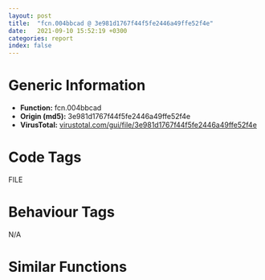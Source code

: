 ```yaml
---
layout: post
title:  "fcn.004bbcad @ 3e981d1767f44f5fe2446a49ffe52f4e"
date:   2021-09-10 15:52:19 +0300
categories: report
index: false
---
```


# Generic Information
- **Function:** fcn.004bbcad
- **Origin (md5):** 3e981d1767f44f5fe2446a49ffe52f4e
- **VirusTotal:** [virustotal.com/gui/file/3e981d1767f44f5fe2446a49ffe52f4e][virustotal_ref]

# Code Tags
<span class="tag" id="FILE">FILE</span>


# Behaviour Tags
<span class="bhv-tag" id="na">N/A</span>

# Similar Functions
<script type="text/javascript" src="https://www.gstatic.com/charts/loader.js"></script>
<script type="text/javascript">

    google.charts.load('current', {'packages':['corechart']});
    google.charts.setOnLoadCallback(drawChart);

    function drawChart() {
    var data = new google.visualization.DataTable();
        data.addColumn('number', 'X');
        data.addColumn('number', 'Y');
        data.addColumn({type: 'string', role: 'tooltip', 'p': {'html': true}});
        data.addColumn({'type': 'string', 'role': 'style'});
        
        data.addRows([
    [1184.13525390625, 1056.80859375, '<b><a href="/report/fcn.004bbcad@3e981d1767f44f5fe2446a49ffe52f4e">fcn.004bbcad</a><br>@3e981d1767f44f5fe2446a49ffe52f4e</b><br>push ebp<br>mov ebp, esp<br>sub esp, 0x114<br>push ebx<br>push esi<br>push edi<br>xor ebx, ebx<br>mov edi, ecx<br>push ebx<br>mov dword[ebp-0x10], edi<br>call fcn.004bbc7f<br>lea eax, [ebp-4]<br>push eax<br>push ebx<br>call fcn.004bbe25<br>xor esi, esi<br>cmp eax, ebx<br>mov dword[ebp-0xc], eax<br>je 0x4bbcf1<br>push ebx<br>push ebx<br>push 0x376<br>push dword[ebp-4]<br>call dword[sym.imp.USER32.dll_SendMessageA]<br>cmp eax, ebx<br>je 0x4bbcf1<br>mov esi, eax<br>jmp 0x4bbcfb<br>cmp edi, ebx<br>je 0x4bbcfb<br>lea esi, [edi+0x9c]<br>cmp esi, ebx<br>mov dword[ebp-8], ebx<br>je 0x4bbd15<br>mov eax, dword[esi]<br>mov dword[ebp-8], eax<br>mov eax, dword[ebp+0x10]<br>cmp eax, ebx<br>je 0x4bbd15<br>add eax, 0x30000<br>mov dword[esi], eax<br>mov ebx, dword[ebp+0xc]<br>test bl, 0xf0<br>jne 0x4bbd34<br>mov eax, ebx<br>and eax, 0xf<br>cmp eax, 1<br>jbe 0x4bbd31<br>cmp eax, 2<br>jbe 0x4bbd34<br>cmp eax, 4<br>ja 0x4bbd34<br>or ebx, 0x30<br>test edi, edi<br>je 0x4bbd3d<br>mov edi, dword[edi+0x78]<br>jmp 0x4bbd57<br>lea eax, [ebp-0x114]<br>push 0x104<br>push eax<br>push 0<br>lea edi, [ebp-0x114]<br>call dword[sym.imp.KERNEL32.dll_GetModuleFileNameA]<br>push ebx<br>push edi<br>push dword[ebp+8]<br>push dword[ebp-0xc]<br>call dword[sym.imp.USER32.dll_MessageBoxA]<br>test esi, esi<br>mov edi, eax<br>je 0x4bbd70<br>mov eax, dword[ebp-8]<br>mov dword[esi], eax<br>cmp dword[ebp-4], 0<br>je 0x4bbd81<br>push 1<br>push dword[ebp-4]<br>call dword[sym.imp.USER32.dll_EnableWindow]<br>mov ecx, dword[ebp-0x10]<br>push 1<br>call fcn.004bbc7f<br>mov eax, edi<br>pop edi<br>pop esi<br>pop ebx<br>leave <br>ret 0xc<br><eoc> ', 'point { fill-color: #e0440e; }'],
[528.181640625, -962.796875, '<b><a href="/report/fcn.0040c2a5@d4e56c7d970c209a3a2b3c4b4cc5e586">fcn.0040c2a5</a><br>@d4e56c7d970c209a3a2b3c4b4cc5e586</b><br>push ebp<br>mov ebp, esp<br>sub esp, 0x114<br>push ebx<br>push esi<br>push edi<br>xor ebx, ebx<br>mov edi, ecx<br>push ebx<br>mov dword[ebp-0x10], edi<br>call fcn.0040c277<br>lea eax, [ebp-4]<br>push eax<br>push ebx<br>call fcn.0040c41d<br>xor esi, esi<br>cmp eax, ebx<br>mov dword[ebp-0xc], eax<br>je 0x40c2e9<br>push ebx<br>push ebx<br>push 0x376<br>push dword[ebp-4]<br>call dword[sym.imp.USER32.dll_SendMessageA]<br>cmp eax, ebx<br>je 0x40c2e9<br>mov esi, eax<br>jmp 0x40c2f3<br>cmp edi, ebx<br>je 0x40c2f3<br>lea esi, [edi+0x9c]<br>cmp esi, ebx<br>mov dword[ebp-8], ebx<br>je 0x40c30d<br>mov eax, dword[esi]<br>mov dword[ebp-8], eax<br>mov eax, dword[ebp+0x10]<br>cmp eax, ebx<br>je 0x40c30d<br>add eax, 0x30000<br>mov dword[esi], eax<br>mov ebx, dword[ebp+0xc]<br>test bl, 0xf0<br>jne 0x40c32c<br>mov eax, ebx<br>and eax, 0xf<br>cmp eax, 1<br>jbe 0x40c329<br>cmp eax, 2<br>jbe 0x40c32c<br>cmp eax, 4<br>ja 0x40c32c<br>or ebx, 0x30<br>test edi, edi<br>je 0x40c335<br>mov edi, dword[edi+0x78]<br>jmp 0x40c34f<br>lea eax, [ebp-0x114]<br>push 0x104<br>push eax<br>push 0<br>lea edi, [ebp-0x114]<br>call dword[sym.imp.KERNEL32.dll_GetModuleFileNameA]<br>push ebx<br>push edi<br>push dword[ebp+8]<br>push dword[ebp-0xc]<br>call dword[sym.imp.USER32.dll_MessageBoxA]<br>test esi, esi<br>mov edi, eax<br>je 0x40c368<br>mov eax, dword[ebp-8]<br>mov dword[esi], eax<br>cmp dword[ebp-4], 0<br>je 0x40c379<br>push 1<br>push dword[ebp-4]<br>call dword[sym.imp.USER32.dll_EnableWindow]<br>mov ecx, dword[ebp-0x10]<br>push 1<br>call fcn.0040c277<br>mov eax, edi<br>pop edi<br>pop esi<br>pop ebx<br>leave <br>ret 0xc<br><eoc> ', 'null'],
[-892.9219970703125, 614.9937133789062, '<b><a href="/report/fcn.0040ddc8@a2475448bf4050c1583e1970984a4d00">fcn.0040ddc8</a><br>@a2475448bf4050c1583e1970984a4d00</b><br>push ebp<br>mov ebp, esp<br>sub esp, 0x114<br>push ebx<br>push esi<br>push edi<br>xor ebx, ebx<br>mov edi, ecx<br>push ebx<br>mov dword[ebp-0x10], edi<br>call fcn.0040dd9a<br>lea eax, [ebp-4]<br>push eax<br>push ebx<br>call fcn.0040df40<br>xor esi, esi<br>cmp eax, ebx<br>mov dword[ebp-0xc], eax<br>je 0x40de0c<br>push ebx<br>push ebx<br>push 0x376<br>push dword[ebp-4]<br>call dword[sym.imp.USER32.dll_SendMessageA]<br>cmp eax, ebx<br>je 0x40de0c<br>mov esi, eax<br>jmp 0x40de16<br>cmp edi, ebx<br>je 0x40de16<br>lea esi, [edi+0x9c]<br>cmp esi, ebx<br>mov dword[ebp-8], ebx<br>je 0x40de30<br>mov eax, dword[esi]<br>mov dword[ebp-8], eax<br>mov eax, dword[ebp+0x10]<br>cmp eax, ebx<br>je 0x40de30<br>add eax, 0x30000<br>mov dword[esi], eax<br>mov ebx, dword[ebp+0xc]<br>test bl, 0xf0<br>jne 0x40de4f<br>mov eax, ebx<br>and eax, 0xf<br>cmp eax, 1<br>jbe 0x40de4c<br>cmp eax, 2<br>jbe 0x40de4f<br>cmp eax, 4<br>ja 0x40de4f<br>or ebx, 0x30<br>test edi, edi<br>je 0x40de58<br>mov edi, dword[edi+0x78]<br>jmp 0x40de72<br>lea eax, [ebp-0x114]<br>push 0x104<br>push eax<br>push 0<br>lea edi, [ebp-0x114]<br>call dword[sym.imp.KERNEL32.dll_GetModuleFileNameA]<br>push ebx<br>push edi<br>push dword[ebp+8]<br>push dword[ebp-0xc]<br>call dword[sym.imp.USER32.dll_MessageBoxA]<br>test esi, esi<br>mov edi, eax<br>je 0x40de8b<br>mov eax, dword[ebp-8]<br>mov dword[esi], eax<br>cmp dword[ebp-4], 0<br>je 0x40de9c<br>push 1<br>push dword[ebp-4]<br>call dword[sym.imp.USER32.dll_EnableWindow]<br>mov ecx, dword[ebp-0x10]<br>push 1<br>call fcn.0040dd9a<br>mov eax, edi<br>pop edi<br>pop esi<br>pop ebx<br>leave <br>ret 0xc<br><eoc> ', 'null'],

        ]);

    var options = {
        title: 'Similarity Plot',
        legend: 'none',
        colors: ['#dedbd9', '#e6693e', '#ec8f6e', '#f3b49f', '#f6c7b6'],
        tooltip: {isHtml: true, trigger: 'both'},
        explorer: {
        actions: ["dragToZoom", "rightClickToReset"],
        },
        chartArea: {
        width: '80%',
        height: '80%'
        },
        width: '100%',
        height: '100%'
    };

    var chart = new google.visualization.ScatterChart(document.getElementById('chart_div'));

    chart.draw(data, options);
    }
    
</script>


<div id="chart_div" style="width: 100%px; height: 100%;"></div>

# Disassembled Code
{% highlight nasm %}

push ebp
mov ebp, esp
sub esp, 0x114
push ebx
push esi
push edi
xor ebx, ebx
mov edi, ecx
push ebx
mov dword[ebp-0x10], edi
call fcn.004bbc7f
lea eax, [ebp-4]
push eax
push ebx
call fcn.004bbe25
xor esi, esi
cmp eax, ebx
mov dword[ebp-0xc], eax
je 0x4bbcf1
push ebx
push ebx
push 0x376
push dword[ebp-4]
call dword[sym.imp.USER32.dll_SendMessageA]
cmp eax, ebx
je 0x4bbcf1
mov esi, eax
jmp 0x4bbcfb
cmp edi, ebx
je 0x4bbcfb
lea esi, [edi+0x9c]
cmp esi, ebx
mov dword[ebp-8], ebx
je 0x4bbd15
mov eax, dword[esi]
mov dword[ebp-8], eax
mov eax, dword[ebp+0x10]
cmp eax, ebx
je 0x4bbd15
add eax, 0x30000
mov dword[esi], eax
mov ebx, dword[ebp+0xc]
test bl, 0xf0
jne 0x4bbd34
mov eax, ebx
and eax, 0xf
cmp eax, 1
jbe 0x4bbd31
cmp eax, 2
jbe 0x4bbd34
cmp eax, 4
ja 0x4bbd34
or ebx, 0x30
test edi, edi
je 0x4bbd3d
mov edi, dword[edi+0x78]
jmp 0x4bbd57
lea eax, [ebp-0x114]
push 0x104
push eax
push 0
lea edi, [ebp-0x114]
call dword[sym.imp.KERNEL32.dll_GetModuleFileNameA]
push ebx
push edi
push dword[ebp+8]
push dword[ebp-0xc]
call dword[sym.imp.USER32.dll_MessageBoxA]
test esi, esi
mov edi, eax
je 0x4bbd70
mov eax, dword[ebp-8]
mov dword[esi], eax
cmp dword[ebp-4], 0
je 0x4bbd81
push 1
push dword[ebp-4]
call dword[sym.imp.USER32.dll_EnableWindow]
mov ecx, dword[ebp-0x10]
push 1
call fcn.004bbc7f
mov eax, edi
pop edi
pop esi
pop ebx
leave
ret 0xc

{% endhighlight %}

[virustotal_ref]: https://www.virustotal.com/gui/file/3e981d1767f44f5fe2446a49ffe52f4e